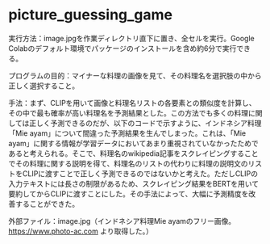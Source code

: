 # picture_guessing_game

実行方法：image.jpgを作業ディレクトリ直下に置き、全セルを実行。Google Colabのデフォルト環境でパッケージのインストールを含め約6分で実行できる。

プログラムの目的：マイナーな料理の画像を見て、その料理名を選択肢の中から正しく選択すること。

手法：まず、CLIPを用いて画像と料理名リストの各要素との類似度を計算し、その中で最も確率が高い料理名を予測結果とした。この方法でも多くの料理に関しては正しく予測できるのだが、以下のコードで示すように、インドネシア料理「Mie ayam」について間違った予測結果を生んでしまった。これは、「Mie ayam」に関する情報が学習データにおいてあまり重視されていなかったためであると考えられる。そこで、料理名のwikipedia記事をスクレイピングすることでその料理に関する説明を得て、料理名のリストの代わりに料理の説明文のリストをCLIPに渡すことで正しく予測できるのではないかと考えた。ただしCLIPの入力テキストには長さの制限があるため、スクレイピング結果をBERTを用いて要約してからCLIPに渡すことにした。その手法によって、大幅に予測精度を改善することができた。

外部ファイル：image.jpg（インドネシア料理Mie ayamのフリー画像。https://www.photo-ac.com より取得した。）
